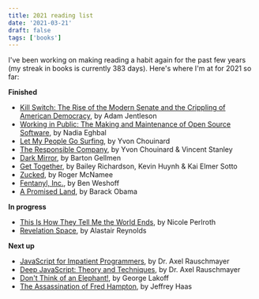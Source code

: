 ```yaml
---
title: 2021 reading list
date: '2021-03-21'
draft: false
tags: ['books']
---
```


I've been working on making reading a habit again for the past few years (my streak in books is currently 383 days).<!-- excerpt --> Here's where I'm at for 2021 so far:

**Finished**

- [Kill Switch: The Rise of the Modern Senate and the Crippling of American Democracy](https://www.harvard.com/book/kill_switch_the_rise_of_the_modern_senate_and_the_crippling_of_american_dem/), by Adam Jentleson
- [Working in Public: The Making and Maintenance of Open Source Software](https://blas.com/working-in-public/), by Nadia Eghbal
- [Let My People Go Surfing](https://www.patagonia.com/product/let-my-people-go-surfing-revised-paperback-book/BK067.html), by Yvon Chouinard
- [The Responsible Company](https://www.patagonia.com/product/the-responsible-company-what-weve-learned-from-patagonias-first-forty-years-paperback-book/BK233.html), by Yvon Chouinard & Vincent Stanley
- [Dark Mirror](https://www.penguinrandomhouse.com/books/316047/dark-mirror-by-barton-gellman/), by Barton Gellmen
- [Get Together](https://gettogether.world/), by Bailey Richardson, Kevin Huynh & Kai Elmer Sotto
- [Zucked](https://www.penguinrandomhouse.com/books/598206/zucked-by-roger-mcnamee/), by Roger McNamee
- [Fentanyl, Inc.](https://groveatlantic.com/book/fentanyl-inc/), by Ben Weshoff
- [A Promised Land](https://obamabook.com/), by Barack Obama

**In progress**

- [This Is How They Tell Me the World Ends](https://www.bloomsbury.com/us/this-is-how-they-tell-me-the-world-ends-9781635576061/), by Nicole Perlroth
- [Revelation Space](http://www.alastairreynolds.com/release/revelation-space/), by Alastair Reynolds

**Next up**

- [JavaScript for Impatient Programmers](https://exploringjs.com/impatient-js/), by Dr. Axel Rauschmayer
- [Deep JavaScript: Theory and Techniques](https://exploringjs.com/deep-js/), by Dr. Axel Rauschmayer
- [Don't Think of an Elephant!](https://georgelakoff.com/books/dont_think_of_an_elephant_know_your_values_and_frame_the_debatethe_essential_guide_for_progressives-119190455949080/), by George Lakoff
- [The Assassination of Fred Hampton](https://www.amazon.com/Assassination-Fred-Hampton-Chicago-Murdered/dp/1569767092), by Jeffrey Haas

